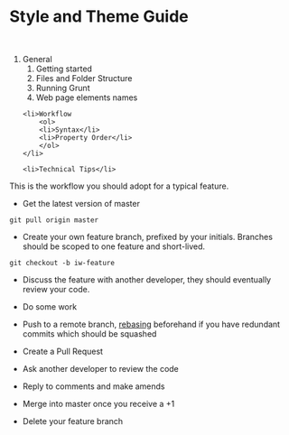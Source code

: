 #  Style and Theme Guide
<br>
<ol>
    <li>General
        <ol>
        <li>Getting started</li>
        <li>Files and Folder Structure</li>
        <li>Running Grunt</li>
        <li>Web page elements names</li>
        </ol>
    </li>

    <li>Workflow
        <ol>
        <li>Syntax</li>
        <li>Property Order</li>
        </ol>
    </li>

    <li>Technical Tips</li>
</ol>

This is the workflow you should adopt for a typical feature.

- Get the latest version of master

```
git pull origin master
```

- Create your own feature branch, prefixed by your initials. Branches should be scoped to one feature and short-lived.

```
git checkout -b iw-feature
```

- Discuss the feature with another developer, they should eventually review your code.

- Do some work

- Push to a remote branch, [rebasing](rebasing) beforehand if you have redundant commits which should be squashed

- Create a Pull Request

- Ask another developer to review the code

- Reply to comments and make amends

- Merge into master once you receive a +1

- Delete your feature branch
